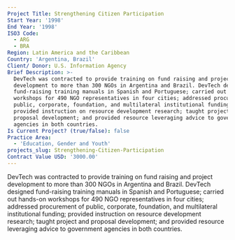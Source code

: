 ```yaml
---
Project Title: Strengthening Citizen Participation
Start Year: '1998'
End Year: '1998'
ISO3 Code:
  - ARG
  - BRA
Region: Latin America and the Caribbean
Country: 'Argentina, Brazil'
Client/ Donor: U.S. Information Agency
Brief Description: >-
  DevTech was contracted to provide training on fund raising and project
  development to more than 300 NGOs in Argentina and Brazil. DevTech designed
  fund-raising training manuals in Spanish and Portuguese; carried out hands-on
  workshops for 490 NGO representatives in four cities; addressed procurement of
  public, corporate, foundation, and multilateral institutional funding;
  provided instruction on resource development research; taught project and
  proposal development; and provided resource leveraging advice to government
  agencies in both countries.
Is Current Project? (true/false): false
Practice Area:
  - 'Education, Gender and Youth'
projects_slug: Strengthening-Citizen-Participation
Contract Value USD: '3000.00'
---
```

DevTech was contracted to provide training on fund raising and project development to more than 300 NGOs in Argentina and Brazil. DevTech designed fund-raising training manuals in Spanish and Portuguese; carried out hands-on workshops for 490 NGO representatives in four cities; addressed procurement of public, corporate, foundation, and multilateral institutional funding; provided instruction on resource development research; taught project and proposal development; and provided resource leveraging advice to government agencies in both countries.